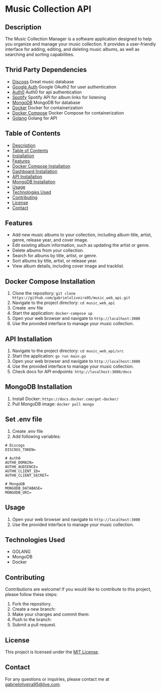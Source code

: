 # Music Collection API

## Description
The Music Collection Manager is a software application designed to help you organize and manage your music collection. It provides a user-friendly interface for adding, editing, and deleting music albums, as well as searching and sorting capabilities.

## Thrid Party Dependencies
- [Discogs](https://www.discogs.com/developers) Great music database
- [Google Auth](https://developers.google.com/identity/protocols/oauth2) Google OAuth2 for user authentication
- [Auth0](https://auth0.com/docs/quickstart/webapp/golang) Auth0 for api authentication
- [Spotify](https://developer.spotify.com/documentation/web-api/) Spotify API for album links for listening
- [MongoDB](https://docs.mongodb.com/manual/installation/) MongoDB for database
- [Docker](https://docs.docker.com/get-docker/) Docker for containerization
- [Docker Compose](https://docs.docker.com/compose/install/) Docker Compose for containerization
- [Golang](https://golang.org/doc/install) Golang for API


## Table of Contents
- [Description](#description)
- [Table of Contents](#table-of-contents)
- [Installation](#installation)
- [Features](#features)
- [Docker Compose Installation](#docker-compose-installation)
- [Dashboard Installation](#dashboard-installation)
- [API Installation](#api-installation)
- [MongoDB Installation](#mongodb-installation)
- [Usage](#usage)
- [Technologies Used](#technologies-used)
- [Contributing](#contributing)
- [License](#license)
- [Contact](#contact)


## Features
- Add new music albums to your collection, including album title, artist, genre, release year, and cover image.
- Edit existing album information, such as updating the artist or genre.
- Delete albums from your collection.
- Search for albums by title, artist, or genre.
- Sort albums by title, artist, or release year.
- View album details, including cover image and tracklist.

## Docker Compose Installation
1. Clone the repository: `git clone https://github.com/gabrieloliveira95/music_web_api.git`
2. Navigate to the project directory: `cd music_web_api`
3. Create .env file
4. Start the application: `docker-compose up`
5. Open your web browser and navigate to `http://localhost:3000`
6. Use the provided interface to manage your music collection.

## API Installation
1. Navigate to the project directory: `cd music_web_api/src`
2. Start the application: `go run main.go`
3. Open your web browser and navigate to `http://localhost:3000`
4. Use the provided interface to manage your music collection.
5. Check docs for API endpoints: `http://localhost:3000/docs`

## MongoDB Installation
1. Install Docker: `https://docs.docker.com/get-docker/`
2. Pull MongoDB image: `docker pull mongo`

## Set .env file
1. Create .env file
2. Add following variables:
```
# Discogs
DISCOGS_TOKEN=

# Auth0
AUTH0_DOMAIN=
AUTH0_AUDIENCE=
AUTH0_CLIENT_ID=
AUTH0_CLIENT_SECRET=

# MongoDB
MONGODB_DATABASE=
MONGODB_URI=
```

## Usage
1. Open your web browser and navigate to `http://localhost:3000`
2. Use the provided interface to manage your music collection.

## Technologies Used
- GOLANG
- MongoDB
- Docker

## Contributing
Contributions are welcome! If you would like to contribute to this project, please follow these steps:
1. Fork the repository.
2. Create a new branch:
3. Make your changes and commit them:
4. Push to the branch:
5. Submit a pull request.

## License
This project is licensed under the [MIT License](LICENSE).

## Contact
For any questions or inquiries, please contact me at gabrieloliveira95@live.com.
